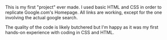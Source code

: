 This is my first "project" ever made. I used basic HTML and CSS in order to replicate Google.com's Homepage. All links are working, except for the one involving the actual google search.

The quality of the code is likely butchered but I'm happy as it was my first hands-on experience with coding in CSS and HTML. 
